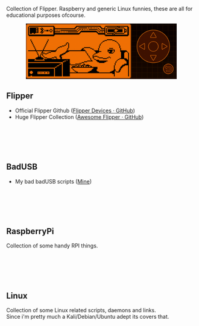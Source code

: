 Collection of Flipper. Raspberry and generic Linux funnies, these are all for educational purposes ofcourse.

<p align="center">
  <img src="assets/animate.gif" width="400" alt="accessibility text">
</p>

## Flipper

- Official Flipper Github ([Flipper Devices · GitHub](https://github.com/flipperdevices))
- Huge Flipper Collection ([Awesome Flipper · GitHub](https://github.com/djsime1/awesome-flipperzero))

</br></br></br></br>

## BadUSB

- My bad badUSB scripts ([Mine](https://github.com/mexersus/flipperme/tree/main/badUSB))

</br></br></br></br>

## RaspberryPi

Collection of some handy RPI things.

</br></br></br></br>

## Linux

Collection of some Linux related scripts, daemons and links.  
Since i'm pretty much a Kali/Debian/Ubuntu adept its covers that.
